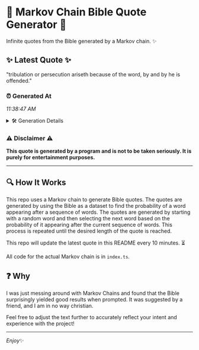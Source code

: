 # 📖 Markov Chain Bible Quote Generator 📖

Infinite quotes from the Bible generated by a Markov chain. ✨

## ✨ Latest Quote ✨
"tribulation or persecution ariseth because of the word, by and by he is offended."

### ⏰ Generated At
*11:38:47 AM*

<details>
    <summary>🛠️ Generation Details</summary>
    <p>
        <strong>🌱 Seed:</strong> tribulation<br>
        <strong>🔄 Iterations:</strong> 13<br>
        <strong>📜 Context History:</strong><br>[ tribulation ]: or<br>[ tribulation, or ]: persecution<br>[ tribulation, or, persecution ]: ariseth<br>[ tribulation, or, persecution, ariseth ]: because<br>[ tribulation, or, persecution, ariseth, because ]: of<br>[ tribulation, or, persecution, ariseth, because, of ]: the<br>[ or, persecution, ariseth, because, of, the ]: word,<br>[ persecution, ariseth, because, of, the, word, ]: by<br>[ ariseth, because, of, the, word,, by ]: and<br>[ because, of, the, word,, by, and ]: by<br>[ of, the, word,, by, and, by ]: he<br>[ the, word,, by, and, by, he ]: is<br>[ word,, by, and, by, he, is ]: offended.<br>
    </p>
</details>

### ⚠️ Disclaimer ⚠️
**This quote is generated by a program and is not to be taken seriously. It is purely for entertainment purposes.**

---

## 🔍 How It Works

This repo uses a Markov chain to generate Bible quotes. The quotes are generated by using the Bible as a dataset to find the probability of a word appearing after a sequence of words. The quotes are generated by starting with a random word and then selecting the next word based on the probability of it appearing after the current sequence of words. This process is repeated until the desired length of the quote is reached.

This repo will update the latest quote in this README every 10 minutes. ⏳

All code for the actual Markov chain is in `index.ts`.

## ❓ Why

I was just messing around with Markov Chains and found that the Bible surprisingly yielded good results when prompted. 
It was suggested by a friend, and I am in no way christian.

Feel free to adjust the text further to accurately reflect your intent and experience with the project!

---

*Enjoy*✨
